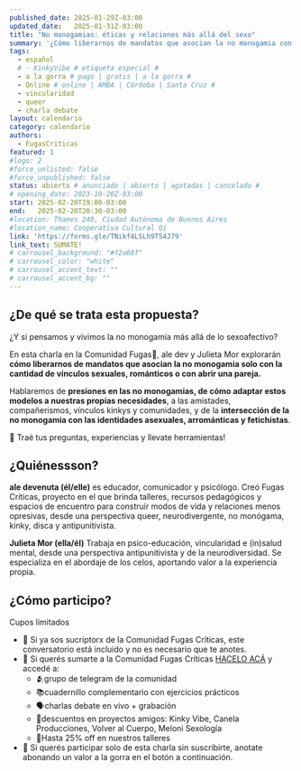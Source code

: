 ```yaml
---
published_date: 2025-01-29Z-03:00
updated_date:   2025-01-31Z-03:00
title: "No monogamias: éticas y relaciones más allá del sexo"
summary: '¿Cómo liberarnos de mandatos que asocian la no monogamia con la cantidad de vínculos sexuales, románticos o con abrir una pareja?'
tags:
  - español
  # - KinkyVibe # etiqueta especial #
  - a la gorra # pago | gratis | a la gorra #
  - Online # online | AMBA | Córdoba | Santa Cruz #
  - vincularidad
  - queer
  - charla debate
layout: calendario
category: calendario
authors:
  - FugasCriticas
featured: 1
#logo: 2
#force_unlisted: false
#force_unpublished: false
status: abierto # anunciado | abierto | agotadas | cancelado #
# opening_date: 2023-10-20Z-03:00
start: 2025-02-20T19:00-03:00
end:   2025-02-20T20:30-03:00
#location: Thames 240, Ciudad Autónoma de Buenos Aires
#location_name: Cooperativa Cultural Qi
link: 'https://forms.gle/TNikf4LSLh9T54J79'
link_text: SUMATE!
# carrousel_background: "#f2a68f"
# carrousel_color: "white"
# carrousel_accent_text: ""
# carrousel_accent_bg: ""
---
```

## ¿De qué se trata esta propuesta? ##

¿Y si pensamos y vivimos la no monogamia más allá de lo sexoafectivo?

En esta charla en la Comunidad Fugas🌈, ale dev y Julieta Mor explorarán **cómo liberarnos de mandatos que asocian la no monogamia solo con la cantidad de vínculos sexuales, románticos o con abrir una pareja.**

Hablaremos de **presiones en las no monogamias, de cómo adaptar estos modelos a nuestras propias necesidades**, a las amistades, compañerismos, vínculos kinkys y comunidades, y de la **intersección de la no monogamia con las identidades asexuales, arrománticas y fetichistas**.

💬 Traé tus preguntas, experiencias y llevate herramientas!

## ¿Quiénessson? #

**ale devenuta (él/elle)** es educador, comunicador y psicólogo. Creó Fugas Críticas, proyecto en el que brinda talleres, recursos pedagógicos y espacios de encuentro para construir modos de vida y relaciones menos opresivas, desde una perspectiva queer, neurodivergente, no monógama, kinky, disca y antipunitivista.

**Julieta Mor (ella/él)** Trabaja en psico-educación, vincularidad e (in)salud mental, desde una perspectiva antipunitivista y de la neurodiversidad. Se especializa en el abordaje de los celos, aportando valor a la experiencia propia.

## ¿Cómo participo? ##
Cupos limitados

- 💫 Si ya sos sucriptorx de la Comunidad Fugas Críticas, este conversatorio está incluido y no es necesario que te anotes.
- 💫 Si querés sumarte a la Comunidad Fugas Críticas [HACELO ACÁ](https://forms.gle/r3P1ud58ffPUQMZ36) y accedé a:
  - 🫂grupo de telegram de la comunidad
  - 📚cuadernillo complementario con ejercicios prácticos
  - 🗣️charlas debate en vivo + grabación 
  - 💸descuentos en proyectos amigos: Kinky Vibe, Canela Producciones, Volver al Cuerpo, Meloni Sexología
  - 💸Hasta 25% off en nuestros talleres
- 💫 Si querés participar solo de esta charla sin suscribirte, anotate abonando un valor a la gorra en el botón a continuación.

